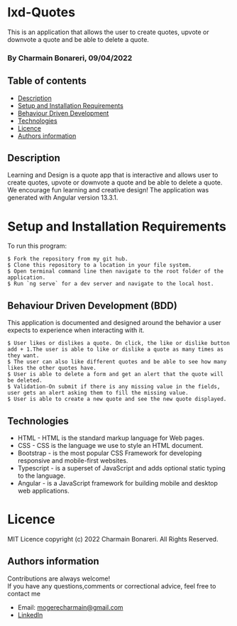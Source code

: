 # lxd-Quotes

This is an application that allows the user to create quotes, upvote or downvote a quote and be able to delete a quote.

### By Charmain Bonareri, 09/04/2022

## Table of contents
* [Description](#description)
* [Setup and Installation Requirements](#setup)
* [Behaviour Driven Development](#BDD)
* [Technologies](#technologies)
* [Licence](#licence)
* [Authors information](#contact)

## Description
Learning and Design is a quote app that is interactive and allows user to create quotes, upvote or downvote a quote and be able to delete a quote. We encourage fun learning and creative design! The application was generated with Angular version 13.3.1.

# Setup and Installation Requirements
To run this program:

```
$ Fork the repository from my git hub.
$ Clone this repository to a location in your file system.
$ Open terminal command line then navigate to the root folder of the application.
$ Run `ng serve` for a dev server and navigate to the local host.
```
## Behaviour Driven Development (BDD)
This application is documented and designed around the behavior a user expects to experience when interacting with it.

```
$ User likes or dislikes a quote. On click, the like or dislike button add + 1.The user is able to like or dislike a quote as many times as they want. 
$ The user can also like different quotes and be able to see how many likes the other quotes have. 
$ User is able to delete a form and get an alert that the quote will be deleted. 
$ Validation-On submit if there is any missing value in the fields, user gets an alert asking them to fill the missing value. 
$ User is able to create a new quote and see the new quote displayed.
```

## Technologies
* HTML - HTML is the standard markup language for Web pages.
* CSS - CSS is the language we use to style an HTML document.
* Bootstrap - is the most popular CSS Framework for developing responsive and mobile-first websites.
* Typescript - is a superset of JavaScript and adds optional static typing to the language.
* Angular - is a JavaScript framework for building mobile and desktop web applications.

# Licence
MIT Licence 
copyright (c) 2022 Charmain Bonareri. All Rights Reserved.

## Authors information
Contributions are always welcome!  
If you have any questions,comments or correctional advice, feel free to contact me
* Email: mogerecharmain@gmail.com
* [LinkedIn](https://www.linkedin.com/in/charmain-bonareri-71a209126/)

